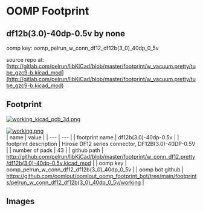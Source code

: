 # OOMP Footprint  
## df12b(3.0)-40dp-0.5v  by none  
  
oomp key: oomp_pelrun_w_conn_df12_df12b(3_0)_40dp_0_5v  
  
source repo at: [http://gitlab.com/pelrun/libKiCad/blob/master/footprint/w_vacuum.pretty/tube_gzc9-b.kicad_mod](http://gitlab.com/pelrun/libKiCad/blob/master/footprint/w_vacuum.pretty/tube_gzc9-b.kicad_mod)  
## Footprint  
  
[![working_kicad_pcb_3d.png](working_kicad_pcb_3d_600.png)](working_kicad_pcb_3d.png)  
  
[![working.png](working_600.png)](working.png)  
| name | value | 
| --- | --- | 
| footprint name | df12b(3.0)-40dp-0.5v | 
| footprint description | Hirose DF12 series connector, DF12B(3.0)-40DP-0.5V | 
| number of pads | 43 | 
| github path | http://github.com/pelrun/libKiCad/blob/master/footprint/w_conn_df12.pretty/df12b(3.0)-40dp-0.5v.kicad_mod | 
| oomp key | oomp_pelrun_w_conn_df12_df12b(3_0)_40dp_0_5v | 
| oomp bot github | https://github.com/oomlout/oomlout_oomp_footprint_bot/tree/main/footprints/pelrun_w_conn_df12_df12b(3_0)_40dp_0_5v/working | 
## Images  
